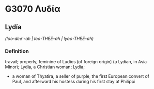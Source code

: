 # G3070 Λυδία

## Lydía

_(loo-dee'-ah | loo-THEE-ah | lyoo-THEE-ah)_

### Definition

travail; properly, feminine of Ludios (of foreign origin) (a Lydian, in Asia Minor); Lydia, a Christian woman; Lydia; 

- a woman of Thyatira, a seller of purple, the first European convert of Paul, and afterward his hostess during his first stay at Philippi
